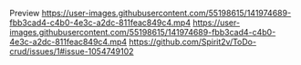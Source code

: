 
Preview
https://user-images.githubusercontent.com/55198615/141974689-fbb3cad4-c4b0-4e3c-a2dc-811feac849c4.mp4
https://user-images.githubusercontent.com/55198615/141974689-fbb3cad4-c4b0-4e3c-a2dc-811feac849c4.mp4
https://github.com/Spirit2v/ToDo-crud/issues/1#issue-1054749102
